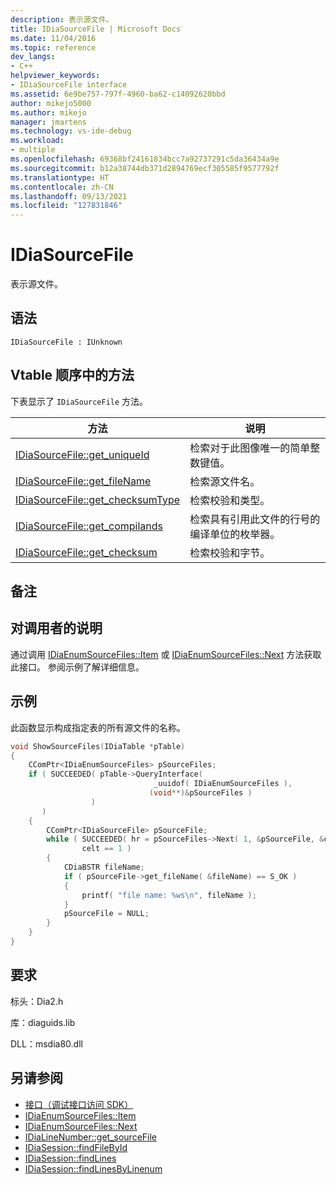 ```yaml
---
description: 表示源文件。
title: IDiaSourceFile | Microsoft Docs
ms.date: 11/04/2016
ms.topic: reference
dev_langs:
- C++
helpviewer_keywords:
- IDiaSourceFile interface
ms.assetid: 6e9be757-797f-4960-ba62-c14092620bbd
author: mikejo5000
ms.author: mikejo
manager: jmartens
ms.technology: vs-ide-debug
ms.workload:
- multiple
ms.openlocfilehash: 69368bf24161834bcc7a92737291c5da36434a9e
ms.sourcegitcommit: b12a38744db371d2894769ecf305585f9577792f
ms.translationtype: HT
ms.contentlocale: zh-CN
ms.lasthandoff: 09/13/2021
ms.locfileid: "127831846"
---
```

# <a name="idiasourcefile"></a>IDiaSourceFile
表示源文件。

## <a name="syntax"></a>语法

```
IDiaSourceFile : IUnknown
```

## <a name="methods-in-vtable-order"></a>Vtable 顺序中的方法
下表显示了 `IDiaSourceFile` 方法。

|方法|说明|
|------------|-----------------|
|[IDiaSourceFile::get_uniqueId](../../debugger/debug-interface-access/idiasourcefile-get-uniqueid.md)|检索对于此图像唯一的简单整数键值。|
|[IDiaSourceFile::get_fileName](../../debugger/debug-interface-access/idiasourcefile-get-filename.md)|检索源文件名。|
|[IDiaSourceFile::get_checksumType](../../debugger/debug-interface-access/idiasourcefile-get-checksumtype.md)|检索校验和类型。|
|[IDiaSourceFile::get_compilands](../../debugger/debug-interface-access/idiasourcefile-get-compilands.md)|检索具有引用此文件的行号的编译单位的枚举器。|
|[IDiaSourceFile::get_checksum](../../debugger/debug-interface-access/idiasourcefile-get-checksum.md)|检索校验和字节。|

## <a name="remarks"></a>备注

## <a name="notes-for-callers"></a>对调用者的说明
通过调用 [IDiaEnumSourceFiles::Item](../../debugger/debug-interface-access/idiaenumsourcefiles-item.md) 或 [IDiaEnumSourceFiles::Next](../../debugger/debug-interface-access/idiaenumsourcefiles-next.md) 方法获取此接口。 参阅示例了解详细信息。

## <a name="example"></a>示例
此函数显示构成指定表的所有源文件的名称。

```C++
void ShowSourceFiles(IDiaTable *pTable)
{
    CComPtr<IDiaEnumSourceFiles> pSourceFiles;
    if ( SUCCEEDED( pTable->QueryInterface(
                                _uuidof( IDiaEnumSourceFiles ),
                               (void**)&pSourceFiles )
                  )
       )
    {
        CComPtr<IDiaSourceFile> pSourceFile;
        while ( SUCCEEDED( hr = pSourceFiles->Next( 1, &pSourceFile, &celt ) ) &&
                celt == 1 )
        {
            CDiaBSTR fileName;
            if ( pSourceFile->get_fileName( &fileName) == S_OK )
            {
                printf( "file name: %ws\n", fileName );
            }
            pSourceFile = NULL;
        }
    }
}
```

## <a name="requirements"></a>要求
标头：Dia2.h

库：diaguids.lib

DLL：msdia80.dll

## <a name="see-also"></a>另请参阅
- [接口（调试接口访问 SDK）](../../debugger/debug-interface-access/interfaces-debug-interface-access-sdk.md)
- [IDiaEnumSourceFiles::Item](../../debugger/debug-interface-access/idiaenumsourcefiles-item.md)
- [IDiaEnumSourceFiles::Next](../../debugger/debug-interface-access/idiaenumsourcefiles-next.md)
- [IDiaLineNumber::get_sourceFile](../../debugger/debug-interface-access/idialinenumber-get-sourcefile.md)
- [IDiaSession::findFileById](../../debugger/debug-interface-access/idiasession-findfilebyid.md)
- [IDiaSession::findLines](../../debugger/debug-interface-access/idiasession-findlines.md)
- [IDiaSession::findLinesByLinenum](../../debugger/debug-interface-access/idiasession-findlinesbylinenum.md)
